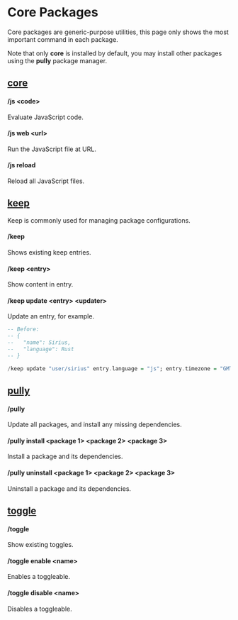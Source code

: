 # Core Packages

Core packages are generic-purpose utilities, this page only shows the most important command in each package.

Note that only **core** is installed by default, you may install other packages using the **pully** package manager.

## [core](https://github.com/FabricCore/modcore)

#### /js &lt;code&gt;

Evaluate JavaScript code.

#### /js web &lt;url&gt;

Run the JavaScript file at URL.

#### /js reload

Reload all JavaScript files.

## [keep](https://github.com/FabricCore/modkeep)

Keep is commonly used for managing package configurations.

#### /keep

Shows existing keep entries.

#### /keep &lt;entry&gt;

Show content in entry.

#### /keep update &lt;entry&gt; &lt;updater&gt;

Update an entry, for example.

```hs
-- Before:
-- {
--   "name": Sirius,
--   "language": Rust
-- }

/keep update "user/sirius" entry.language = "js"; entry.timezone = "GMT";
```

## [pully](https://github.com/FabricCore/pully)

#### /pully

Update all packages, and install any missing dependencies.

#### /pully install &lt;package 1&gt; &lt;package 2&gt; &lt;package 3&gt;

Install a package and its dependencies.

#### /pully uninstall &lt;package 1&gt; &lt;package 2&gt; &lt;package 3&gt;

Uninstall a package and its dependencies.

## [toggle](https://github.com/FabricCore/modtoggle)

#### /toggle

Show existing toggles.

#### /toggle enable &lt;name&gt;

Enables a toggleable.

#### /toggle disable &lt;name&gt;

Disables a toggleable.
